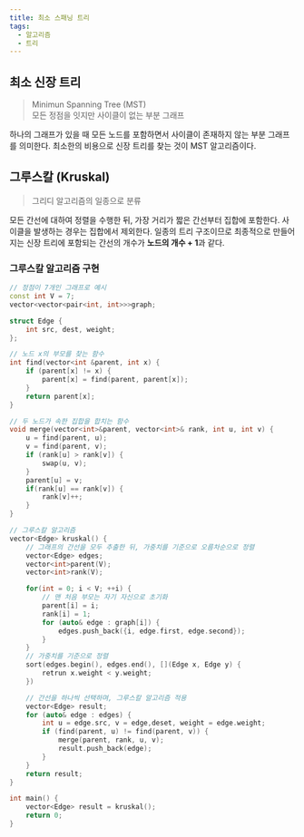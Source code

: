 ```yaml
---
title: 최소 스패닝 트리
tags:
  - 알고리즘
  - 트리
---
```

## 최소 신장 트리

> Minimun Spanning Tree (MST)  
> 모든 정점을 잇지만 사이클이 없는 부분 그래프

하나의 그래프가 있을 때 모든 노드를 포함하면서 사이클이 존재하지 않는 부분 그래프를 의미한다. 최소한의 비용으로 신장 트리를 찾는 것이 MST 알고리즘이다.

## 그루스칼 (Kruskal)


> 그리디 알고리즘의 일종으로 분류

모든 간선에 대하여 정렬을 수행한 뒤, 가장 거리가 짧은 간선부터 집합에 포함한다. 사이클을 발생하는 경우는 집합에서 제외한다. 일종의 트리 구조이므로 최종적으로 만들어지는 신장 트리에 포함되는 간선의 개수가 **노드의 개수 + 1**과 같다.

### 그루스칼 알고리즘 구현

```cpp title='with C++'
// 정점이 7개인 그래프로 예시
const int V = 7;
vector<vector<pair<int, int>>>graph;

struct Edge {
    int src, dest, weight;
};

// 노드 x의 부모를 찾는 함수
int find(vector<int &parent, int x) {
    if (parent[x] != x) {
        parent[x] = find(parent, parent[x]);
    }
    return parent[x];
}

// 두 노드가 속한 집합을 합치는 함수
void merge(vector<int>&parent, vector<int>& rank, int u, int v) {
    u = find(parent, u);
    v = find(parent, v);
    if (rank[u] > rank[v]) {
        swap(u, v);
    }
    parent[u] = v;
    if(rank[u] == rank[v]) {
        rank[v]++;
    }
}

// 그루스칼 알고리즘
vector<Edge> kruskal() {
    // 그래프의 간선을 모두 추출한 뒤, 가중치를 기준으로 오름차순으로 정렬
    vector<Edge> edges;
    vector<int>parent(V);
    vector<int>rank(V);

    for(int = 0; i < V; ++i) {
        // 맨 처음 부모는 자기 자신으로 초기화
        parent[i] = i;
        rank[i] = 1;
        for (auto& edge : graph[i]) {
            edges.push_back({i, edge.first, edge.second});
        }
    }
    // 가중치를 기준으로 정렬
    sort(edges.begin(), edges.end(), [](Edge x, Edge y) {
        retrun x.weight < y.weight;
    })

    // 간선을 하나씩 선택하며, 그루스칼 알고리즘 적용
    vector<Edge> result;
    for (auto& edge : edges) {
        int u = edge.src, v = edge,deset, weight = edge.weight;
        if (find(parent, u) != find(parent, v)) {
            merge(parent, rank, u, v);
            result.push_back(edge);
        }
    }
    return result;
}

int main() {
    vector<Edge> result = kruskal();
    return 0;
}
```
